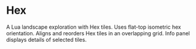 # Hex
A Lua landscape exploration with Hex tiles.
Uses flat-top isometric hex orientation.
Aligns and reorders Hex tiles in an overlapping grid.
Info panel displays details of selected tiles.
